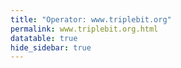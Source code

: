 ```yaml
---
title: "Operator: www.triplebit.org"
permalink: www.triplebit.org.html
datatable: true
hide_sidebar: true
---
```


<div>                        <script type="text/javascript">window.PlotlyConfig = {MathJaxConfig: 'local'};</script>
        <script charset="utf-8" src="https://cdn.plot.ly/plotly-2.20.0.min.js"></script>                <div id="0a2ee3c6-e809-40a6-8e2b-90a50bee1111" class="plotly-graph-div" style="height:100%; width:100%;"></div>            <script type="text/javascript">                                    window.PLOTLYENV=window.PLOTLYENV || {};                                    if (document.getElementById("0a2ee3c6-e809-40a6-8e2b-90a50bee1111")) {                    Plotly.newPlot(                        "0a2ee3c6-e809-40a6-8e2b-90a50bee1111",                        [{"name":"exit probability (%)","x":["2024-10-07","2024-10-08","2024-10-09","2024-10-10","2024-10-11","2024-10-12","2024-10-13","2024-10-14","2024-10-15","2024-10-16","2024-10-17","2024-10-18","2024-10-19","2024-10-20","2024-10-21","2024-10-22","2024-10-23","2024-10-24","2024-10-25","2024-10-26","2024-10-27","2024-10-28","2024-10-29","2024-10-30","2024-10-31","2024-11-01","2024-11-02","2024-11-03","2024-11-04","2024-11-05","2024-11-06","2024-11-07","2024-11-08","2024-11-09","2024-11-10","2024-11-11","2024-11-12","2024-11-13","2024-11-14","2024-11-15","2024-11-16","2024-11-17","2024-11-18","2024-11-19","2024-11-20","2024-11-21","2024-11-22","2024-11-23","2024-11-24","2024-11-25","2024-11-26","2024-11-27","2024-11-28","2024-11-29","2024-11-30","2024-12-01","2024-12-02","2024-12-03","2024-12-04","2024-12-05","2024-12-06","2024-12-07","2024-12-08","2024-12-09","2024-12-10","2024-12-11","2024-12-12","2024-12-13","2024-12-14","2024-12-15","2024-12-16","2024-12-17","2024-12-18","2024-12-19","2024-12-20","2024-12-21","2024-12-22","2024-12-23","2024-12-24","2024-12-25","2024-12-26","2024-12-27","2024-12-28","2024-12-29","2024-12-30","2024-12-31","2025-01-01","2025-01-02","2025-01-03","2025-01-04","2025-01-05","2025-01-06","2025-01-07","2025-01-08","2025-01-09","2025-01-10","2025-01-11","2025-01-12","2025-01-13","2025-01-14","2025-01-15","2025-01-16","2025-01-17","2025-01-18","2025-01-19","2025-01-20","2025-01-21","2025-01-22","2025-01-23","2025-01-24","2025-01-25","2025-01-26","2025-01-27","2025-01-28","2025-01-29","2025-01-30","2025-01-31","2025-02-01","2025-02-02","2025-02-03","2025-02-04","2025-02-05","2025-02-06","2025-02-07","2025-02-08","2025-02-09","2025-02-10","2025-02-11","2025-02-12","2025-02-13","2025-02-14","2025-02-15","2025-02-16","2025-02-17","2025-02-18","2025-02-19","2025-02-20","2025-02-21","2025-02-22","2025-02-23","2025-02-24","2025-02-25","2025-02-26","2025-02-27","2025-02-28","2025-03-01","2025-03-02","2025-03-03","2025-03-04","2025-03-05","2025-03-06","2025-03-07","2025-03-08","2025-03-09","2025-03-10","2025-03-11","2025-03-12","2025-03-13","2025-03-14","2025-03-15","2025-03-16","2025-03-17","2025-03-18","2025-03-19","2025-03-20","2025-03-21","2025-03-22","2025-03-23","2025-03-24","2025-03-25","2025-03-26","2025-03-27","2025-03-28","2025-03-29","2025-03-30","2025-03-31","2025-04-01","2025-04-02","2025-04-03","2025-04-04","2025-04-05","2025-04-06","2025-04-07","2025-04-08","2025-04-09","2025-04-10","2025-04-11","2025-04-12","2025-04-13","2025-04-14","2025-04-15","2025-04-16","2025-04-17","2025-04-18","2025-04-19","2025-04-20","2025-04-21","2025-04-22","2025-04-23","2025-04-24","2025-04-25","2025-04-26","2025-04-27","2025-04-28","2025-04-29","2025-04-30","2025-05-01","2025-05-02","2025-05-03","2025-05-04","2025-05-05","2025-05-06","2025-05-07","2025-05-08","2025-05-09","2025-05-10","2025-05-11","2025-05-12","2025-05-13","2025-05-14","2025-05-15","2025-05-16","2025-05-17","2025-05-18","2025-05-19","2025-05-20","2025-05-21","2025-05-22","2025-05-23","2025-05-24","2025-05-25","2025-05-26","2025-05-27","2025-05-28","2025-05-29","2025-05-30","2025-05-31","2025-06-01","2025-06-02","2025-06-03","2025-06-04","2025-06-05","2025-06-06","2025-06-07","2025-06-08","2025-06-09","2025-06-10","2025-06-11","2025-06-12","2025-06-13","2025-06-14","2025-06-15","2025-06-16","2025-06-17","2025-06-18","2025-06-19","2025-06-20","2025-06-21","2025-06-22","2025-06-23","2025-06-24","2025-06-25","2025-06-26","2025-06-27","2025-06-28","2025-06-29","2025-06-30"],"y":[0.0,0.0,0.0,0.0,0.0,0.0,0.0,0.0,0.0,0.0,0.0,0.0,0.0,0.0,0.0,0.0,0.0,0.0,0.0,0.0,0.0,0.0,0.0,0.0,0.0,0.0,0.0,0.0,0.0,0.0,0.0,0.0,0.0,0.0,0.0,0.0,0.0,0.0,0.0,0.0,0.0,0.0,0.0,0.0,0.0,0.0,0.0,0.0,0.0,0.0,0.0,0.0,0.0,0.0,0.0,0.0,0.0,0.0,0.0,0.0,0.0,0.0,0.0,0.0,0.0,0.0,0.0,0.0,0.0,0.0,0.0,0.0,0.0,0.0,0.0,0.0,0.0,0.0,0.0,0.0,0.0,0.0,0.0,0.0,0.0,0.0,0.0,0.0,0.0,0.0,0.0,0.0,0.0,0.0,0.0,0.0,0.0,0.0,0.0,0.0,0.0,0.0,0.0,0.0,0.0,0.0,0.0,0.0,0.0,0.0,0.0,0.0,0.0,0.0,0.0,0.0,0.0,0.0,0.0,0.0,0.0,0.0,0.0,0.0,0.0,0.0,0.0,0.0,0.0,0.0,0.0,0.0,0.0,0.0,0.0,0.0,0.0,0.0,0.0,0.0,0.0,0.0,0.0,0.0,0.0,0.0,0.0,0.0,0.0,0.0,0.0,0.0,0.0,0.0,0.0,0.0,0.0,0.0,0.0,0.0,0.0,0.0,0.0,0.0,0.0,0.0,0.0,0.0,0.0,0.0,0.0,0.0,0.0,0.0,0.0,0.0,0.0,0.0,0.0,0.0,0.0,0.0,0.0,0.0,0.0,0.0,0.0,0.0,0.0,0.0,0.0,0.0,0.0,0.0,0.0,0.0,0.0,0.0,0.0,0.0,0.0,0.0,0.0,0.0,0.0,0.0,0.0,0.0,0.0,0.0,0.0,0.0,0.0,0.0,0.0,0.0,0.0,0.0,0.0,0.0,0.0,0.0,0.0,0.0,0.0,0.0,0.0,0.0,0.0,0.0,0.0,0.0,0.0,0.0,0.0,0.0,0.0,0.0,0.0,0.0,0.0,0.0,0.0,0.0,0.0,0.0,0.0,0.0,0.0,0.0,0.0,0.0,0.0,0.0,0.0,0.0,0.0,0.0,0.0,0.0,0.0,0.0,0.0,0.0,0.0,0.0,0.0],"type":"scatter","xaxis":"x","yaxis":"y"},{"name":"guard probability (%)","x":["2024-10-07","2024-10-08","2024-10-09","2024-10-10","2024-10-11","2024-10-12","2024-10-13","2024-10-14","2024-10-15","2024-10-16","2024-10-17","2024-10-18","2024-10-19","2024-10-20","2024-10-21","2024-10-22","2024-10-23","2024-10-24","2024-10-25","2024-10-26","2024-10-27","2024-10-28","2024-10-29","2024-10-30","2024-10-31","2024-11-01","2024-11-02","2024-11-03","2024-11-04","2024-11-05","2024-11-06","2024-11-07","2024-11-08","2024-11-09","2024-11-10","2024-11-11","2024-11-12","2024-11-13","2024-11-14","2024-11-15","2024-11-16","2024-11-17","2024-11-18","2024-11-19","2024-11-20","2024-11-21","2024-11-22","2024-11-23","2024-11-24","2024-11-25","2024-11-26","2024-11-27","2024-11-28","2024-11-29","2024-11-30","2024-12-01","2024-12-02","2024-12-03","2024-12-04","2024-12-05","2024-12-06","2024-12-07","2024-12-08","2024-12-09","2024-12-10","2024-12-11","2024-12-12","2024-12-13","2024-12-14","2024-12-15","2024-12-16","2024-12-17","2024-12-18","2024-12-19","2024-12-20","2024-12-21","2024-12-22","2024-12-23","2024-12-24","2024-12-25","2024-12-26","2024-12-27","2024-12-28","2024-12-29","2024-12-30","2024-12-31","2025-01-01","2025-01-02","2025-01-03","2025-01-04","2025-01-05","2025-01-06","2025-01-07","2025-01-08","2025-01-09","2025-01-10","2025-01-11","2025-01-12","2025-01-13","2025-01-14","2025-01-15","2025-01-16","2025-01-17","2025-01-18","2025-01-19","2025-01-20","2025-01-21","2025-01-22","2025-01-23","2025-01-24","2025-01-25","2025-01-26","2025-01-27","2025-01-28","2025-01-29","2025-01-30","2025-01-31","2025-02-01","2025-02-02","2025-02-03","2025-02-04","2025-02-05","2025-02-06","2025-02-07","2025-02-08","2025-02-09","2025-02-10","2025-02-11","2025-02-12","2025-02-13","2025-02-14","2025-02-15","2025-02-16","2025-02-17","2025-02-18","2025-02-19","2025-02-20","2025-02-21","2025-02-22","2025-02-23","2025-02-24","2025-02-25","2025-02-26","2025-02-27","2025-02-28","2025-03-01","2025-03-02","2025-03-03","2025-03-04","2025-03-05","2025-03-06","2025-03-07","2025-03-08","2025-03-09","2025-03-10","2025-03-11","2025-03-12","2025-03-13","2025-03-14","2025-03-15","2025-03-16","2025-03-17","2025-03-18","2025-03-19","2025-03-20","2025-03-21","2025-03-22","2025-03-23","2025-03-24","2025-03-25","2025-03-26","2025-03-27","2025-03-28","2025-03-29","2025-03-30","2025-03-31","2025-04-01","2025-04-02","2025-04-03","2025-04-04","2025-04-05","2025-04-06","2025-04-07","2025-04-08","2025-04-09","2025-04-10","2025-04-11","2025-04-12","2025-04-13","2025-04-14","2025-04-15","2025-04-16","2025-04-17","2025-04-18","2025-04-19","2025-04-20","2025-04-21","2025-04-22","2025-04-23","2025-04-24","2025-04-25","2025-04-26","2025-04-27","2025-04-28","2025-04-29","2025-04-30","2025-05-01","2025-05-02","2025-05-03","2025-05-04","2025-05-05","2025-05-06","2025-05-07","2025-05-08","2025-05-09","2025-05-10","2025-05-11","2025-05-12","2025-05-13","2025-05-14","2025-05-15","2025-05-16","2025-05-17","2025-05-18","2025-05-19","2025-05-20","2025-05-21","2025-05-22","2025-05-23","2025-05-24","2025-05-25","2025-05-26","2025-05-27","2025-05-28","2025-05-29","2025-05-30","2025-05-31","2025-06-01","2025-06-02","2025-06-03","2025-06-04","2025-06-05","2025-06-06","2025-06-07","2025-06-08","2025-06-09","2025-06-10","2025-06-11","2025-06-12","2025-06-13","2025-06-14","2025-06-15","2025-06-16","2025-06-17","2025-06-18","2025-06-19","2025-06-20","2025-06-21","2025-06-22","2025-06-23","2025-06-24","2025-06-25","2025-06-26","2025-06-27","2025-06-28","2025-06-29","2025-06-30"],"y":[0.0,0.0,0.0,0.0,0.0,0.0,0.0,0.0,0.02,0.02,0.03,0.04,0.09,0.09,0.09,0.1,0.1,0.1,0.1,0.1,0.09,0.09,0.08,0.08,0.09,0.09,0.09,0.09,0.09,0.09,0.09,0.09,0.09,0.09,0.08,0.08,0.08,0.09,0.08,0.09,0.08,0.08,0.08,0.08,0.07,0.03,0.03,0.04,0.04,0.04,0.03,0.03,0.03,0.03,0.02,0.03,0.03,0.03,0.03,0.03,0.03,0.03,0.03,0.03,0.03,0.04,0.03,0.04,0.03,0.03,0.03,0.03,0.03,0.03,0.03,0.03,0.03,0.02,0.03,0.03,0.03,0.03,0.03,0.03,0.03,0.03,0.03,0.03,0.03,0.03,0.03,0.03,0.03,0.03,0.03,0.03,0.03,0.03,0.03,0.03,0.03,0.03,0.02,0.02,0.02,0.03,0.03,0.03,0.03,0.03,0.03,0.03,0.02,0.03,0.03,0.03,0.03,0.03,0.03,0.03,0.03,0.03,0.03,0.03,0.03,0.03,0.03,0.03,0.03,0.03,0.03,0.03,0.03,0.03,0.03,0.03,0.03,0.03,0.03,0.04,0.04,0.04,0.04,0.04,0.03,0.07,0.07,0.03,0.03,0.03,0.03,0.03,0.03,0.03,0.04,0.03,0.03,0.03,0.04,0.04,0.04,0.04,0.03,0.04,0.04,0.04,0.04,0.03,0.04,0.04,0.04,0.04,0.04,0.04,0.04,0.04,0.04,0.04,0.04,0.04,0.04,0.04,0.04,0.04,0.04,0.04,0.04,0.04,0.04,0.04,0.04,0.03,0.03,0.04,0.04,0.05,0.04,0.05,0.04,0.05,0.07,0.06,0.07,0.07,0.08,0.08,0.08,0.08,0.07,0.07,0.08,0.07,0.07,0.07,0.07,0.07,0.06,0.1,0.09,0.11,0.11,0.12,0.13,0.13,0.14,0.13,0.13,0.14,0.14,0.14,0.14,0.13,0.13,0.14,0.15,0.15,0.16,0.16,0.16,0.16,0.15,0.15,0.15,0.16,0.16,0.15,0.15,0.14,0.12,0.11,0.09,0.09,0.09,0.09,0.1,0.09,0.09,0.09,0.09,0.09,0.09,0.09,0.1,0.09,0.1,0.09,0.08],"type":"scatter","xaxis":"x","yaxis":"y"},{"name":"advertised bandwidth","x":["2024-10-07","2024-10-08","2024-10-09","2024-10-10","2024-10-11","2024-10-12","2024-10-13","2024-10-14","2024-10-15","2024-10-16","2024-10-17","2024-10-18","2024-10-19","2024-10-20","2024-10-21","2024-10-22","2024-10-23","2024-10-24","2024-10-25","2024-10-26","2024-10-27","2024-10-28","2024-10-29","2024-10-30","2024-10-31","2024-11-01","2024-11-02","2024-11-03","2024-11-04","2024-11-05","2024-11-06","2024-11-07","2024-11-08","2024-11-09","2024-11-10","2024-11-11","2024-11-12","2024-11-13","2024-11-14","2024-11-15","2024-11-16","2024-11-17","2024-11-18","2024-11-19","2024-11-20","2024-11-21","2024-11-22","2024-11-23","2024-11-24","2024-11-25","2024-11-26","2024-11-27","2024-11-28","2024-11-29","2024-11-30","2024-12-01","2024-12-02","2024-12-03","2024-12-04","2024-12-05","2024-12-06","2024-12-07","2024-12-08","2024-12-09","2024-12-10","2024-12-11","2024-12-12","2024-12-13","2024-12-14","2024-12-15","2024-12-16","2024-12-17","2024-12-18","2024-12-19","2024-12-20","2024-12-21","2024-12-22","2024-12-23","2024-12-24","2024-12-25","2024-12-26","2024-12-27","2024-12-28","2024-12-29","2024-12-30","2024-12-31","2025-01-01","2025-01-02","2025-01-03","2025-01-04","2025-01-05","2025-01-06","2025-01-07","2025-01-08","2025-01-09","2025-01-10","2025-01-11","2025-01-12","2025-01-13","2025-01-14","2025-01-15","2025-01-16","2025-01-17","2025-01-18","2025-01-19","2025-01-20","2025-01-21","2025-01-22","2025-01-23","2025-01-24","2025-01-25","2025-01-26","2025-01-27","2025-01-28","2025-01-29","2025-01-30","2025-01-31","2025-02-01","2025-02-02","2025-02-03","2025-02-04","2025-02-05","2025-02-06","2025-02-07","2025-02-08","2025-02-09","2025-02-10","2025-02-11","2025-02-12","2025-02-13","2025-02-14","2025-02-15","2025-02-16","2025-02-17","2025-02-18","2025-02-19","2025-02-20","2025-02-21","2025-02-22","2025-02-23","2025-02-24","2025-02-25","2025-02-26","2025-02-27","2025-02-28","2025-03-01","2025-03-02","2025-03-03","2025-03-04","2025-03-05","2025-03-06","2025-03-07","2025-03-08","2025-03-09","2025-03-10","2025-03-11","2025-03-12","2025-03-13","2025-03-14","2025-03-15","2025-03-16","2025-03-17","2025-03-18","2025-03-19","2025-03-20","2025-03-21","2025-03-22","2025-03-23","2025-03-24","2025-03-25","2025-03-26","2025-03-27","2025-03-28","2025-03-29","2025-03-30","2025-03-31","2025-04-01","2025-04-02","2025-04-03","2025-04-04","2025-04-05","2025-04-06","2025-04-07","2025-04-08","2025-04-09","2025-04-10","2025-04-11","2025-04-12","2025-04-13","2025-04-14","2025-04-15","2025-04-16","2025-04-17","2025-04-18","2025-04-19","2025-04-20","2025-04-21","2025-04-22","2025-04-23","2025-04-24","2025-04-25","2025-04-26","2025-04-27","2025-04-28","2025-04-29","2025-04-30","2025-05-01","2025-05-02","2025-05-03","2025-05-04","2025-05-05","2025-05-06","2025-05-07","2025-05-08","2025-05-09","2025-05-10","2025-05-11","2025-05-12","2025-05-13","2025-05-14","2025-05-15","2025-05-16","2025-05-17","2025-05-18","2025-05-19","2025-05-20","2025-05-21","2025-05-22","2025-05-23","2025-05-24","2025-05-25","2025-05-26","2025-05-27","2025-05-28","2025-05-29","2025-05-30","2025-05-31","2025-06-01","2025-06-02","2025-06-03","2025-06-04","2025-06-05","2025-06-06","2025-06-07","2025-06-08","2025-06-09","2025-06-10","2025-06-11","2025-06-12","2025-06-13","2025-06-14","2025-06-15","2025-06-16","2025-06-17","2025-06-18","2025-06-19","2025-06-20","2025-06-21","2025-06-22","2025-06-23","2025-06-24","2025-06-25","2025-06-26","2025-06-27","2025-06-28","2025-06-29","2025-06-30"],"y":[0.0,0.14,0.2,0.21,0.21,0.53,0.57,0.58,0.69,0.82,0.94,0.97,1.05,1.04,1.03,1.09,1.09,1.12,1.15,1.15,1.15,1.08,1.06,1.11,1.12,1.06,1.13,1.14,1.11,1.14,1.17,1.14,1.09,1.1,1.08,1.06,1.09,1.11,1.15,1.14,1.14,1.07,1.08,1.05,1.08,1.08,1.09,1.1,1.11,1.1,1.11,1.11,0.53,0.51,0.51,0.54,0.53,0.53,0.53,0.56,0.52,0.5,0.49,0.61,0.59,0.57,0.58,0.58,0.47,0.48,0.48,0.52,0.53,0.53,0.55,0.54,0.56,0.54,0.54,0.54,0.53,0.51,0.49,0.49,0.49,0.57,0.57,0.57,0.56,0.56,0.52,0.49,0.51,0.53,0.55,0.52,0.53,0.48,0.48,0.46,0.45,0.46,0.44,0.46,0.46,0.47,0.5,0.75,0.78,0.78,0.78,0.8,0.81,0.81,0.87,0.87,0.86,0.89,0.89,0.87,0.88,0.88,0.89,0.87,0.88,0.94,0.95,0.93,0.94,0.94,0.88,0.88,0.88,0.92,0.9,0.92,0.94,0.96,0.96,0.94,0.97,0.97,0.62,0.57,0.89,0.87,0.87,0.93,0.95,0.95,0.94,0.95,0.95,0.97,0.97,0.97,1.0,0.97,0.97,0.92,0.92,0.92,0.91,0.9,0.9,0.86,0.85,0.88,0.9,0.94,0.93,0.66,0.66,0.83,0.82,0.83,0.89,0.93,0.93,0.94,0.97,0.96,0.97,1.01,1.02,1.02,0.98,0.98,0.96,0.96,0.96,0.87,0.86,0.87,0.87,0.84,0.82,0.84,0.96,0.96,0.95,0.97,1.0,0.98,1.05,1.06,1.08,1.09,1.07,1.0,0.92,0.91,0.9,0.92,1.03,1.05,1.15,1.18,1.24,1.26,1.34,1.38,1.38,1.53,1.61,1.61,1.62,1.55,1.53,1.66,1.57,1.59,1.63,1.74,1.72,1.8,1.83,1.84,1.82,1.81,1.82,2.02,2.12,2.07,2.08,2.05,1.83,1.8,1.58,1.42,1.4,1.41,1.39,1.39,1.44,1.29,1.28,1.44,1.36,1.36,1.49,1.42,1.42,1.3,1.21,1.2,1.37],"type":"scatter","xaxis":"x","yaxis":"y2"}],                        {"template":{"data":{"histogram2dcontour":[{"type":"histogram2dcontour","colorbar":{"outlinewidth":0,"ticks":""},"colorscale":[[0.0,"#0d0887"],[0.1111111111111111,"#46039f"],[0.2222222222222222,"#7201a8"],[0.3333333333333333,"#9c179e"],[0.4444444444444444,"#bd3786"],[0.5555555555555556,"#d8576b"],[0.6666666666666666,"#ed7953"],[0.7777777777777778,"#fb9f3a"],[0.8888888888888888,"#fdca26"],[1.0,"#f0f921"]]}],"choropleth":[{"type":"choropleth","colorbar":{"outlinewidth":0,"ticks":""}}],"histogram2d":[{"type":"histogram2d","colorbar":{"outlinewidth":0,"ticks":""},"colorscale":[[0.0,"#0d0887"],[0.1111111111111111,"#46039f"],[0.2222222222222222,"#7201a8"],[0.3333333333333333,"#9c179e"],[0.4444444444444444,"#bd3786"],[0.5555555555555556,"#d8576b"],[0.6666666666666666,"#ed7953"],[0.7777777777777778,"#fb9f3a"],[0.8888888888888888,"#fdca26"],[1.0,"#f0f921"]]}],"heatmap":[{"type":"heatmap","colorbar":{"outlinewidth":0,"ticks":""},"colorscale":[[0.0,"#0d0887"],[0.1111111111111111,"#46039f"],[0.2222222222222222,"#7201a8"],[0.3333333333333333,"#9c179e"],[0.4444444444444444,"#bd3786"],[0.5555555555555556,"#d8576b"],[0.6666666666666666,"#ed7953"],[0.7777777777777778,"#fb9f3a"],[0.8888888888888888,"#fdca26"],[1.0,"#f0f921"]]}],"heatmapgl":[{"type":"heatmapgl","colorbar":{"outlinewidth":0,"ticks":""},"colorscale":[[0.0,"#0d0887"],[0.1111111111111111,"#46039f"],[0.2222222222222222,"#7201a8"],[0.3333333333333333,"#9c179e"],[0.4444444444444444,"#bd3786"],[0.5555555555555556,"#d8576b"],[0.6666666666666666,"#ed7953"],[0.7777777777777778,"#fb9f3a"],[0.8888888888888888,"#fdca26"],[1.0,"#f0f921"]]}],"contourcarpet":[{"type":"contourcarpet","colorbar":{"outlinewidth":0,"ticks":""}}],"contour":[{"type":"contour","colorbar":{"outlinewidth":0,"ticks":""},"colorscale":[[0.0,"#0d0887"],[0.1111111111111111,"#46039f"],[0.2222222222222222,"#7201a8"],[0.3333333333333333,"#9c179e"],[0.4444444444444444,"#bd3786"],[0.5555555555555556,"#d8576b"],[0.6666666666666666,"#ed7953"],[0.7777777777777778,"#fb9f3a"],[0.8888888888888888,"#fdca26"],[1.0,"#f0f921"]]}],"surface":[{"type":"surface","colorbar":{"outlinewidth":0,"ticks":""},"colorscale":[[0.0,"#0d0887"],[0.1111111111111111,"#46039f"],[0.2222222222222222,"#7201a8"],[0.3333333333333333,"#9c179e"],[0.4444444444444444,"#bd3786"],[0.5555555555555556,"#d8576b"],[0.6666666666666666,"#ed7953"],[0.7777777777777778,"#fb9f3a"],[0.8888888888888888,"#fdca26"],[1.0,"#f0f921"]]}],"mesh3d":[{"type":"mesh3d","colorbar":{"outlinewidth":0,"ticks":""}}],"scatter":[{"fillpattern":{"fillmode":"overlay","size":10,"solidity":0.2},"type":"scatter"}],"parcoords":[{"type":"parcoords","line":{"colorbar":{"outlinewidth":0,"ticks":""}}}],"scatterpolargl":[{"type":"scatterpolargl","marker":{"colorbar":{"outlinewidth":0,"ticks":""}}}],"bar":[{"error_x":{"color":"#2a3f5f"},"error_y":{"color":"#2a3f5f"},"marker":{"line":{"color":"#E5ECF6","width":0.5},"pattern":{"fillmode":"overlay","size":10,"solidity":0.2}},"type":"bar"}],"scattergeo":[{"type":"scattergeo","marker":{"colorbar":{"outlinewidth":0,"ticks":""}}}],"scatterpolar":[{"type":"scatterpolar","marker":{"colorbar":{"outlinewidth":0,"ticks":""}}}],"histogram":[{"marker":{"pattern":{"fillmode":"overlay","size":10,"solidity":0.2}},"type":"histogram"}],"scattergl":[{"type":"scattergl","marker":{"colorbar":{"outlinewidth":0,"ticks":""}}}],"scatter3d":[{"type":"scatter3d","line":{"colorbar":{"outlinewidth":0,"ticks":""}},"marker":{"colorbar":{"outlinewidth":0,"ticks":""}}}],"scattermapbox":[{"type":"scattermapbox","marker":{"colorbar":{"outlinewidth":0,"ticks":""}}}],"scatterternary":[{"type":"scatterternary","marker":{"colorbar":{"outlinewidth":0,"ticks":""}}}],"scattercarpet":[{"type":"scattercarpet","marker":{"colorbar":{"outlinewidth":0,"ticks":""}}}],"carpet":[{"aaxis":{"endlinecolor":"#2a3f5f","gridcolor":"white","linecolor":"white","minorgridcolor":"white","startlinecolor":"#2a3f5f"},"baxis":{"endlinecolor":"#2a3f5f","gridcolor":"white","linecolor":"white","minorgridcolor":"white","startlinecolor":"#2a3f5f"},"type":"carpet"}],"table":[{"cells":{"fill":{"color":"#EBF0F8"},"line":{"color":"white"}},"header":{"fill":{"color":"#C8D4E3"},"line":{"color":"white"}},"type":"table"}],"barpolar":[{"marker":{"line":{"color":"#E5ECF6","width":0.5},"pattern":{"fillmode":"overlay","size":10,"solidity":0.2}},"type":"barpolar"}],"pie":[{"automargin":true,"type":"pie"}]},"layout":{"autotypenumbers":"strict","colorway":["#636efa","#EF553B","#00cc96","#ab63fa","#FFA15A","#19d3f3","#FF6692","#B6E880","#FF97FF","#FECB52"],"font":{"color":"#2a3f5f"},"hovermode":"closest","hoverlabel":{"align":"left"},"paper_bgcolor":"white","plot_bgcolor":"#E5ECF6","polar":{"bgcolor":"#E5ECF6","angularaxis":{"gridcolor":"white","linecolor":"white","ticks":""},"radialaxis":{"gridcolor":"white","linecolor":"white","ticks":""}},"ternary":{"bgcolor":"#E5ECF6","aaxis":{"gridcolor":"white","linecolor":"white","ticks":""},"baxis":{"gridcolor":"white","linecolor":"white","ticks":""},"caxis":{"gridcolor":"white","linecolor":"white","ticks":""}},"coloraxis":{"colorbar":{"outlinewidth":0,"ticks":""}},"colorscale":{"sequential":[[0.0,"#0d0887"],[0.1111111111111111,"#46039f"],[0.2222222222222222,"#7201a8"],[0.3333333333333333,"#9c179e"],[0.4444444444444444,"#bd3786"],[0.5555555555555556,"#d8576b"],[0.6666666666666666,"#ed7953"],[0.7777777777777778,"#fb9f3a"],[0.8888888888888888,"#fdca26"],[1.0,"#f0f921"]],"sequentialminus":[[0.0,"#0d0887"],[0.1111111111111111,"#46039f"],[0.2222222222222222,"#7201a8"],[0.3333333333333333,"#9c179e"],[0.4444444444444444,"#bd3786"],[0.5555555555555556,"#d8576b"],[0.6666666666666666,"#ed7953"],[0.7777777777777778,"#fb9f3a"],[0.8888888888888888,"#fdca26"],[1.0,"#f0f921"]],"diverging":[[0,"#8e0152"],[0.1,"#c51b7d"],[0.2,"#de77ae"],[0.3,"#f1b6da"],[0.4,"#fde0ef"],[0.5,"#f7f7f7"],[0.6,"#e6f5d0"],[0.7,"#b8e186"],[0.8,"#7fbc41"],[0.9,"#4d9221"],[1,"#276419"]]},"xaxis":{"gridcolor":"white","linecolor":"white","ticks":"","title":{"standoff":15},"zerolinecolor":"white","automargin":true,"zerolinewidth":2},"yaxis":{"gridcolor":"white","linecolor":"white","ticks":"","title":{"standoff":15},"zerolinecolor":"white","automargin":true,"zerolinewidth":2},"scene":{"xaxis":{"backgroundcolor":"#E5ECF6","gridcolor":"white","linecolor":"white","showbackground":true,"ticks":"","zerolinecolor":"white","gridwidth":2},"yaxis":{"backgroundcolor":"#E5ECF6","gridcolor":"white","linecolor":"white","showbackground":true,"ticks":"","zerolinecolor":"white","gridwidth":2},"zaxis":{"backgroundcolor":"#E5ECF6","gridcolor":"white","linecolor":"white","showbackground":true,"ticks":"","zerolinecolor":"white","gridwidth":2}},"shapedefaults":{"line":{"color":"#2a3f5f"}},"annotationdefaults":{"arrowcolor":"#2a3f5f","arrowhead":0,"arrowwidth":1},"geo":{"bgcolor":"white","landcolor":"#E5ECF6","subunitcolor":"white","showland":true,"showlakes":true,"lakecolor":"white"},"title":{"x":0.05},"mapbox":{"style":"light"}}},"xaxis":{"anchor":"y","domain":[0.0,0.94],"rangeselector":{"buttons":[{"count":7,"label":"week","step":"day","stepmode":"backward"},{"count":1,"label":"month","step":"month","stepmode":"backward"},{"count":6,"label":"6 months","step":"month","stepmode":"backward"},{"count":1,"label":"year","step":"year","stepmode":"backward"},{"step":"all"}]}},"yaxis":{"anchor":"x","domain":[0.0,1.0],"title":{"text":"exit / guard probability"},"ticksuffix":"%","rangemode":"nonnegative"},"yaxis2":{"anchor":"x","overlaying":"y","side":"right","title":{"text":"advertised bandwidth"},"ticksuffix":" Gbit/s","rangemode":"nonnegative"},"hovermode":"x"},                        {"responsive": true}                    )                };                            </script>        </div>

Only proven relays are included in the graph and table. A proven relay claims to be part of a domain
and can be verified to be part of it via the
["well-known" URL or DNS records](https://nusenu.github.io/ContactInfo-Information-Sharing-Specification/#proof).

<div class="datatable-begin"></div>

| Nickname                                                              |   Mbit/s | Exit   | IPv4                                                 | IPv6                                                                             | First Seen   | Tor Version   | AS Name                           |
|:----------------------------------------------------------------------|---------:|:-------|:-----------------------------------------------------|:---------------------------------------------------------------------------------|:-------------|:--------------|:----------------------------------|
| [Triplebit141](w/relay/02E851BA83B48A922DCCD98C378AF207A5D065C7.html) |       49 | N      | [23.188.56.141](https://stat.ripe.net/23.188.56.141) | [2602:f81c:9:0:23:188:56:141](https://stat.ripe.net/2602:f81c:9:0:23:188:56:141) | 2024-10-07   | 0.4.8.16      | [Triplebit](w/as_number/AS401332) |
| [Triplebit148](w/relay/06FCB2653F62030DDC8330A4464C8C0BA453D5C9.html) |       55 | N      | [23.188.56.148](https://stat.ripe.net/23.188.56.148) | [2602:f81c:9:0:23:188:56:148](https://stat.ripe.net/2602:f81c:9:0:23:188:56:148) | 2024-10-07   | 0.4.8.16      | [Triplebit](w/as_number/AS401332) |
| [Triplebit154](w/relay/092DF96B8FE4F4B7467C67DE3D8CD3D19AFE5A18.html) |       64 | N      | [23.188.56.154](https://stat.ripe.net/23.188.56.154) | [2602:f81c:9:0:23:188:56:154](https://stat.ripe.net/2602:f81c:9:0:23:188:56:154) | 2024-10-10   | 0.4.8.16      | [Triplebit](w/as_number/AS401332) |
| [Triplebit158](w/relay/1FD7EE63FE3192F29814E4BFC588EF98C1824018.html) |       65 | N      | [23.188.56.158](https://stat.ripe.net/23.188.56.158) | [2602:f81c:9:0:23:188:56:158](https://stat.ripe.net/2602:f81c:9:0:23:188:56:158) | 2024-10-10   | 0.4.8.16      | [Triplebit](w/as_number/AS401332) |
| [Triplebit147](w/relay/2657DFFAFE5D7AE7C051218262890132BDF3A5AD.html) |       45 | N      | [23.188.56.147](https://stat.ripe.net/23.188.56.147) | [2602:f81c:9:0:23:188:56:147](https://stat.ripe.net/2602:f81c:9:0:23:188:56:147) | 2024-10-07   | 0.4.8.16      | [Triplebit](w/as_number/AS401332) |
| [Triplebit152](w/relay/2B13A0DE7AA0C98B7C7160676F96F1DC1C1A7D3D.html) |       56 | N      | [23.188.56.152](https://stat.ripe.net/23.188.56.152) | [2602:f81c:9:0:23:188:56:152](https://stat.ripe.net/2602:f81c:9:0:23:188:56:152) | 2024-10-10   | 0.4.8.16      | [Triplebit](w/as_number/AS401332) |
| [Triplebit149](w/relay/2FDF9362A05FB8506727D9DDF653980CDC4FEA2F.html) |       64 | N      | [23.188.56.149](https://stat.ripe.net/23.188.56.149) | [2602:f81c:9:0:23:188:56:149](https://stat.ripe.net/2602:f81c:9:0:23:188:56:149) | 2024-10-07   | 0.4.8.16      | [Triplebit](w/as_number/AS401332) |
| [Triplebit144](w/relay/4F2C43FC0853C9F8D1543B2F0B7920F21D816E48.html) |       70 | N      | [23.188.56.144](https://stat.ripe.net/23.188.56.144) | [2602:f81c:9:0:23:188:56:144](https://stat.ripe.net/2602:f81c:9:0:23:188:56:144) | 2024-10-07   | 0.4.8.16      | [Triplebit](w/as_number/AS401332) |
| [Triplebit157](w/relay/4FE9A547592816538A9BA74F8D7FB0482152FF37.html) |       70 | N      | [23.188.56.157](https://stat.ripe.net/23.188.56.157) | [2602:f81c:9:0:23:188:56:157](https://stat.ripe.net/2602:f81c:9:0:23:188:56:157) | 2024-10-10   | 0.4.8.16      | [Triplebit](w/as_number/AS401332) |
| [Triplebit143](w/relay/89A48AB66C71C12D2DA8C8973043BE28D810D72F.html) |       49 | N      | [23.188.56.143](https://stat.ripe.net/23.188.56.143) | [2602:f81c:9:0:23:188:56:143](https://stat.ripe.net/2602:f81c:9:0:23:188:56:143) | 2024-10-07   | 0.4.8.16      | [Triplebit](w/as_number/AS401332) |
| [Triplebit142](w/relay/AAA334E7C3E8DD7A59B95EB1A81BCF07363700C9.html) |       61 | N      | [23.188.56.142](https://stat.ripe.net/23.188.56.142) | [2602:f81c:9:0:23:188:56:142](https://stat.ripe.net/2602:f81c:9:0:23:188:56:142) | 2024-10-07   | 0.4.8.16      | [Triplebit](w/as_number/AS401332) |
| [Triplebit159](w/relay/AC123B93D2DE41B6BFEC7FE1873AB26347EC19DA.html) |      170 | N      | [23.188.56.159](https://stat.ripe.net/23.188.56.159) | [2602:f81c:9:0:23:188:56:159](https://stat.ripe.net/2602:f81c:9:0:23:188:56:159) | 2024-10-10   | 0.4.8.16      | [Triplebit](w/as_number/AS401332) |
| [Triplebit151](w/relay/B1A6E38B3F29EEF2487CD072D9C3B22E465ED1B9.html) |       42 | N      | [23.188.56.151](https://stat.ripe.net/23.188.56.151) | [2602:f81c:9:0:23:188:56:151](https://stat.ripe.net/2602:f81c:9:0:23:188:56:151) | 2024-10-10   | 0.4.8.16      | [Triplebit](w/as_number/AS401332) |
| [Triplebit140](w/relay/B866B479FFA7C324FFC2E2FED08EB58EE0A6B9EB.html) |       52 | N      | [23.188.56.140](https://stat.ripe.net/23.188.56.140) | [2602:f81c:9:0:23:188:56:140](https://stat.ripe.net/2602:f81c:9:0:23:188:56:140) | 2024-10-07   | 0.4.8.16      | [Triplebit](w/as_number/AS401332) |
| [Triplebit146](w/relay/BC4380227124C217C2885D6425B56B0B25310AB6.html) |       61 | N      | [23.188.56.146](https://stat.ripe.net/23.188.56.146) | [2602:f81c:9:0:23:188:56:146](https://stat.ripe.net/2602:f81c:9:0:23:188:56:146) | 2024-10-07   | 0.4.8.16      | [Triplebit](w/as_number/AS401332) |
| [Triplebit156](w/relay/C51824EF87229FD5FCC26E453B41B4F938E19CB1.html) |       50 | N      | [23.188.56.156](https://stat.ripe.net/23.188.56.156) | [2602:f81c:9:0:23:188:56:156](https://stat.ripe.net/2602:f81c:9:0:23:188:56:156) | 2024-10-10   | 0.4.8.16      | [Triplebit](w/as_number/AS401332) |
| [Triplebit150](w/relay/CE0B1FE082E0615F138C37FC174FF278D3CC3F79.html) |      120 | N      | [23.188.56.150](https://stat.ripe.net/23.188.56.150) | [2602:f81c:9:0:23:188:56:150](https://stat.ripe.net/2602:f81c:9:0:23:188:56:150) | 2024-10-10   | 0.4.8.16      | [Triplebit](w/as_number/AS401332) |
| [Triplebit145](w/relay/D4851DE2AE1EF02AF8FD8BC72A4221979F478A2F.html) |       51 | N      | [23.188.56.145](https://stat.ripe.net/23.188.56.145) | [2602:f81c:9:0:23:188:56:145](https://stat.ripe.net/2602:f81c:9:0:23:188:56:145) | 2024-10-07   | 0.4.8.16      | [Triplebit](w/as_number/AS401332) |
| [Triplebit155](w/relay/DF400589E20E4CD919428290AA1328383A31D0AC.html) |       93 | N      | [23.188.56.155](https://stat.ripe.net/23.188.56.155) | [2602:f81c:9:0:23:188:56:155](https://stat.ripe.net/2602:f81c:9:0:23:188:56:155) | 2024-10-10   | 0.4.8.16      | [Triplebit](w/as_number/AS401332) |
| [Triplebit153](w/relay/EB6F5E17C0A45E7DD9AC8DFC363B7A916FA6F996.html) |       74 | N      | [23.188.56.153](https://stat.ripe.net/23.188.56.153) | [2602:f81c:9:0:23:188:56:153](https://stat.ripe.net/2602:f81c:9:0:23:188:56:153) | 2024-10-10   | 0.4.8.16      | [Triplebit](w/as_number/AS401332) |

<div class="datatable-end"></div> 